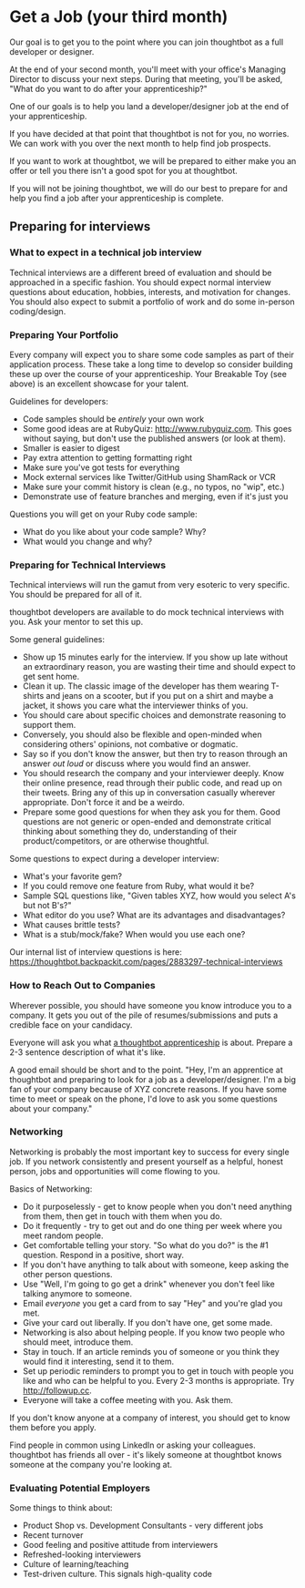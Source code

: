 # Get a Job (your third month)

Our goal is to get you to the point where you can join thoughtbot as a full
developer or designer.

At the end of your second month, you'll meet with your office's Managing
Director to discuss your next steps.  During that meeting, you'll be asked, "What
do you want to do after your apprenticeship?"

One of our goals is to help you land a developer/designer job at the end of
your apprenticeship.

If you have decided at that point that thoughtbot is not for you, no worries.
We can work with you over the next month to help find job prospects.

If you want to work at thoughtbot, we will be prepared to either make you an
offer or tell you there isn't a good spot for you at thoughtbot.

If you will not be joining thoughtbot, we will do our best to prepare for and
help you find a job after your apprenticeship is complete.

## Preparing for interviews

### What to expect in a technical job interview

Technical interviews are a different breed of evaluation and should be
approached in a specific fashion. You should expect normal interview questions
about education, hobbies, interests, and motivation for changes. You should
also expect to submit a portfolio of work and do some in-person coding/design.

### Preparing Your Portfolio

Every company will expect you to share some code samples as part of their
application process. These take a long time to develop so consider building
these up over the course of your apprenticeship. Your Breakable Toy
(see above) is an excellent showcase for your talent.

Guidelines for developers:

* Code samples should be *entirely* your own work
* Some good ideas are at RubyQuiz: http://www.rubyquiz.com. This goes without
  saying, but don't use the published answers (or look at them).
* Smaller is easier to digest
* Pay extra attention to getting formatting right
* Make sure you've got tests for everything
* Mock external services like Twitter/GitHub using ShamRack or VCR
* Make sure your commit history is clean (e.g., no typos, no "wip", etc.)
* Demonstrate use of feature branches and merging, even if it's just you

Questions you will get on your Ruby code sample:
* What do you like about your code sample? Why?
* What would you change and why?

### Preparing for Technical Interviews

Technical interviews will run the gamut from very esoteric to very specific. You should be prepared for all of it.

thoughtbot developers are available to do mock technical interviews with you.
Ask your mentor to set this up.

Some general guidelines:

* Show up 15 minutes early for the interview. If you show up late without an
  extraordinary reason, you are wasting their time and should expect to get sent
  home.
* Clean it up. The classic image of the developer has them wearing T-shirts and
  jeans on a scooter, but if you put on a shirt and maybe a jacket, it shows you
  care what the interviewer thinks of you.
* You should care about specific choices and demonstrate reasoning to support
  them.
* Conversely, you should also be flexible and open-minded when considering
  others' opinions, not combative or dogmatic.
* Say so if you don't know the answer, but then try to reason through an answer
  *out loud* or discuss where you would find an answer.
* You should research the company and your interviewer deeply. Know their online
  presence, read through their public code, and read up on their tweets. Bring
  any of this up in conversation casually wherever appropriate. Don't force it
  and be a weirdo.
* Prepare some good questions for when they ask you for them. Good questions are
  not generic or open-ended and demonstrate critical thinking about something they
  do, understanding of their product/competitors, or are otherwise thoughtful.

Some questions to expect during a developer interview:

* What's your favorite gem?
* If you could remove one feature from Ruby, what would it be?
* Sample SQL questions like, "Given tables XYZ, how would you select A's but not B's?"
* What editor do you use? What are its advantages and disadvantages?
* What causes brittle tests?
* What is a stub/mock/fake? When would you use each one?

Our internal list of interview questions is here: https://thoughtbot.backpackit.com/pages/2883297-technical-interviews

### How to Reach Out to Companies

Wherever possible, you should have someone you know introduce you to a
company. It gets you out of the pile of resumes/submissions and puts a credible
face on your candidacy.

Everyone will ask you what [a thoughtbot apprenticeship] is about. Prepare a
2-3 sentence description of what it's like.

A good email should be short and to the point. "Hey, I'm an apprentice at
thoughtbot and preparing to look for a job as a developer/designer. I'm
a big fan of your company because of XYZ concrete reasons. If you have some
time to meet or speak on the phone, I'd love to ask you some questions about
your company."

[a thoughtbot apprenticeship]: https://apprentice.thoughtbot.com

### Networking

Networking is probably the most important key to success for every single job.
If you network consistently and present yourself as a helpful, honest person,
jobs and opportunities will come flowing to you.

Basics of Networking:

* Do it purposelessly - get to know people when you don't need anything from
  them, then get in touch with them when you do.
* Do it frequently - try to get out and do one thing per week where you meet
  random people.
* Get comfortable telling your story. "So what do you do?" is the #1 question.
  Respond in a positive, short way.
* If you don't have anything to talk about with someone, keep asking the other
  person questions.
* Use "Well, I'm going to go get a drink" whenever you don't feel like talking
  anymore to someone.
* Email *everyone* you get a card from to say "Hey" and you're glad you met.
* Give your card out liberally. If you don't have one, get some made.
* Networking is also about helping people. If you know two people who should meet, introduce them.
* Stay in touch. If an article reminds you of someone or you think they would find it interesting, send it to them.
* Set up periodic reminders to prompt you to get in touch with people you like
  and who can be helpful to you. Every 2-3 months is appropriate. Try
  http://followup.cc.
* Everyone will take a coffee meeting with you. Ask them.

If you don't know anyone at a company of interest, you should get to know them
before you apply.

Find people in common using LinkedIn or asking your colleagues. thoughtbot has
friends all over - it's likely someone at thoughtbot knows someone at the
company you're looking at.

### Evaluating Potential Employers

Some things to think about:

* Product Shop vs. Development Consultants - very different jobs
* Recent turnover
* Good feeling and positive attitude from interviewers
* Refreshed-looking interviewers
* Culture of learning/teaching
* Test-driven culture. This signals high-quality code
